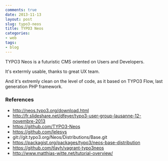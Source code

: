 ```yaml
---
comments: true
date: 2013-11-13
layout: post
slug: typo3-neos
title: TYPO3 Neos
categories:
- web
tags:
- blog
---
```


TYPO3 Neos is a futuristic CMS oriented on Users and Developers.

It's extermly usable, thanks to great UX team.

And it's extremly clean on the level of code, as it based on TYPO3 Flow, last generation PHP framework.

### References

* http://neos.typo3.org/download.html
* http://fr.slideshare.net/dfeyer/typo3-user-group-lausanne-12-novembre-2013
* https://github.com/TYPO3-Neos
* https://github.com/lelesys
* git://git.typo3.org/Neos/Distributions/Base.git
* https://packagist.org/packages/typo3/neos-base-distribution
* https://github.com/tlayh/vagrant-typo3neos
* http://www.matthias-witte.net/tutorial-overview/

